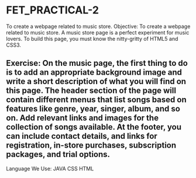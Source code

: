 # FET_PRACTICAL-2
To create a webpage related to music store.
Objective: To create a webpage related to music store.
A music store page is a perfect experiment for music lovers. To build this page, you must know
the nitty-gritty of HTML5 and CSS3.

Exercise:
On the music page, the first thing to do is to add an appropriate background image and write a
short description of what you will find on this page. The header section of the page will contain
different menus that list songs based on features like genre, year, singer, album, and so on.
Add relevant links and images for the collection of songs available. At the footer, you can
include contact details, and links for registration, in-store purchases, subscription packages, and
trial options.
-------------------------------------------------------------------------------------------------------------------------------------------------------------------------
Language We Use:
JAVA
CSS
HTML
